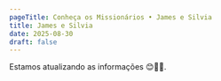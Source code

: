 ```yaml
---
pageTitle: Conheça os Missionários • James e Silvia
title: James e Silvia
date: 2025-08-30
draft: false
---
```

Estamos atualizando as informações 😊🙏🏽.
